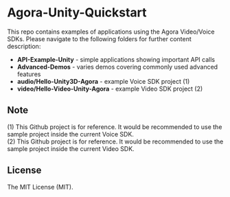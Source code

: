 # Agora-Unity-Quickstart

This repo contains examples of applications using the Agora Video/Voice SDKs.  Please navigate to the following folders for further content description:

* **API-Example-Unity** - simple applications showing important API calls
* **Advanced-Demos** - varies demos covering commonly used advanced features
* **audio/Hello-Unity3D-Agora** - example Voice SDK project (1)
* **video/Hello-Video-Unity-Agora** - example Video SDK project (2)


## Note 
(1) This Github project is for reference.  It would be recommended to use the sample project inside the current Voice SDK. </br>
(2) This Github project is for reference.  It would be recommended to use the sample project inside the current Video SDK. </br>

## License
The MIT License (MIT).
